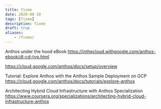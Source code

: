 ```yaml
---
title: fixme
date: 2020-08-10
tags: [fixme]
description: fixme
draft: true
aliases:
    - /fixme/
---
```

Anthos under the hood eBook
https://inthecloud.withgoogle.com/anthos-ebook/dl-cd-typ.html

https://cloud.google.com/anthos/docs/setup/overview

Tutorial: Explore Anthos with the Anthos Sample Deployment on GCP
https://cloud.google.com/anthos/docs/tutorials/explore-anthos

Architecting Hybrid Cloud Infrastructure with Anthos Specialization
https://www.coursera.org/specializations/architecting-hybrid-cloud-infrastructure-anthos